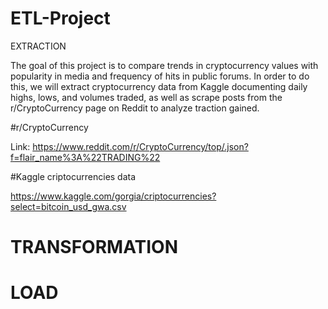 # ETL-Project

EXTRACTION

The goal of this project is to compare trends in cryptocurrency values with popularity in media and frequency of hits in public forums. In order to do this, we will extract cryptocurrency data from Kaggle documenting daily highs, lows, and volumes traded, as well as scrape posts from the r/CryptoCurrency page on Reddit to analyze traction gained.


#r/CryptoCurrency

Link: https://www.reddit.com/r/CryptoCurrency/top/.json?f=flair_name%3A%22TRADING%22

#Kaggle criptocurrencies data

https://www.kaggle.com/gorgia/criptocurrencies?select=bitcoin_usd_gwa.csv


# TRANSFORMATION


# LOAD


